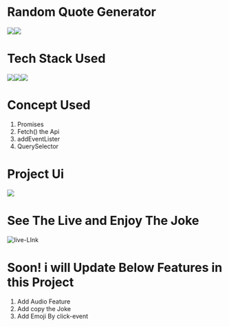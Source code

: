 # Random Quote Generator


![](./68747470733a2f2f696d672e736869656c64732e696f2f62616467652f4869746573682d2d43686f7564686172792d46756c6c253230537461636b2532304a617661736372697074253230436f757273652d6f72616e6765.svg)![](./68747470733a2f2f696d672e736869656c64732e696f2f62616467652f694e6575726f6e2d4c434f2d677265656e.svg)

# Tech Stack Used
![](./js.svg)![](./html.svg)![](./css.svg)

# Concept Used
<ol>
  <li>Promises</li>
  <li>Fetch() the Api</li>
  <li>addEventLister</li>
  <li>QuerySelector</li>
</ol>

# Project Ui
![](./Project.png)

 
# See The Live and Enjoy The Joke

![live-LInk]()

# Soon! i will Update Below Features in this Project

<ol>
  <li>Add Audio Feature</li>
  <li>Add copy the Joke</li>
  <li>Add Emoji By click-event</li>
  
</ol>

